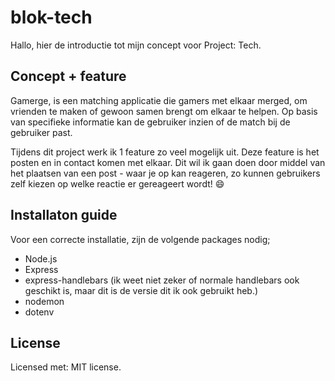 # blok-tech
Hallo, hier de introductie tot mijn concept voor Project: Tech.

## Concept + feature
Gamerge, is een matching applicatie die gamers met elkaar merged, om vrienden te maken of gewoon samen brengt om elkaar te helpen. Op basis van specifieke informatie kan de gebruiker inzien of de match bij de gebruiker past.

Tijdens dit project werk ik 1 feature zo veel mogelijk uit. Deze feature is het posten en in contact komen met elkaar. Dit wil ik gaan doen door middel van het plaatsen van een post - waar je op kan reageren, zo kunnen gebruikers zelf kiezen op welke reactie er gereageert wordt! :smile:

## Installaton guide
Voor een correcte installatie, zijn de volgende packages nodig;

- Node.js
- Express
- express-handlebars (ik weet niet zeker of normale handlebars ook geschikt is, maar dit is de versie dit ik ook gebruikt heb.)
- nodemon
- dotenv

## License
Licensed met: MIT license</a>. 
